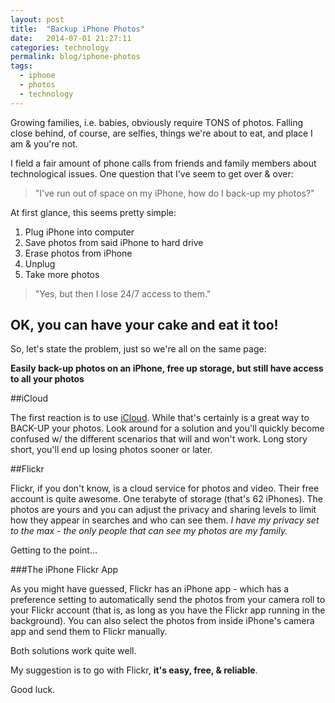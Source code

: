 ```yaml
---
layout: post
title:  "Backup iPhone Photos"
date:   2014-07-01 21:27:11
categories: technology
permalink: blog/iphone-photos
tags:
  - iphone
  - photos
  - technology
---
```


Growing families, i.e. babies, obviously require TONS of photos. Falling close behind, of course, are selfies, things we're about to eat, and place I am & you're not.

I field a fair amount of phone calls from friends and family members about technological issues. One question that I've seem to get over & over:

>"I've run out of space on my iPhone, how do I back-up my photos?"

At first glance, this seems pretty simple: 

1. Plug iPhone into computer
2. Save photos from said iPhone to hard drive
3. Erase photos from iPhone
4. Unplug
5. Take more photos

>"Yes, but then I lose 24/7 access to them."

## OK, you can have your cake and eat it too!

So, let's state the problem, just so we're all on the same page:

**Easily back-up photos on an iPhone, free up storage, but still have access to all your photos**

##iCloud

The first reaction is to use [iCloud](https://iCloud.com). While that's certainly is a great way to BACK-UP your photos. Look around for a solution and you'll quickly become confused w/ the different scenarios that will and won't work. Long story short, you'll end up losing photos sooner or later. 

##Flickr

Flickr, if you don't know, is a cloud service for photos and video. Their free account is quite awesome. One terabyte of storage (that's 62 iPhones). The photos are yours and you can adjust the privacy and sharing levels to limit how they appear in searches and who can see them. *I have my privacy set to the max - the only people that can see my photos are my family.*

Getting to the point...

###The iPhone Flickr App

As you might have guessed, Flickr has an iPhone app - which has a preference setting to automatically send the photos from your camera roll to your Flickr account (that is, as long as you have the Flickr app running in the background). You can also select the photos from inside iPhone's camera app and send them to Flickr manually. 

Both solutions work quite well. 

My suggestion is to go with Flickr, **it's easy, free, & reliable**.

Good luck.
